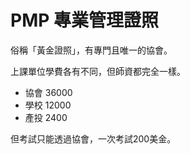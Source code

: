 # PMP 專業管理證照
俗稱「黃金證照」，有專門且唯一的協會。

上課單位學費各有不同，但師資都完全一樣。
+ 協會 36000
+ 學校 12000
+ 產投  2400

但考試只能透過協會，一次考試200美金。

